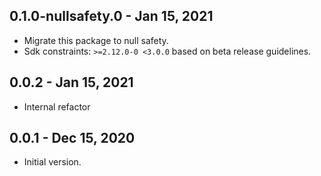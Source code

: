 ## 0.1.0-nullsafety.0 - Jan 15, 2021

-   Migrate this package to null safety.
-   Sdk constraints: `>=2.12.0-0 <3.0.0` based on beta release guidelines.

## 0.0.2 - Jan 15, 2021

-   Internal refactor

## 0.0.1 - Dec 15, 2020

-   Initial version.